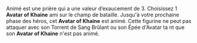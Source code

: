 Animé est une prière qui a une valeur d’exaucement de 3. Choisissez 1 **Avatar of Khaine** ami sur le champ de bataille. Jusqu'à votre prochaine phase des héros, cet **Avatar of Khaine** est animé. Cette figurine ne peut pas attaquer avec son Torrent de Sang Brûlant ou son Épée d'Avatar ta nt que son **Avatar of Khaine** n'est pas animé.